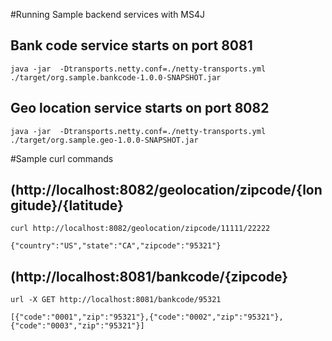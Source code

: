 #Running Sample backend services with MS4J
## Bank code service starts on port 8081
```
java -jar  -Dtransports.netty.conf=./netty-transports.yml ./target/org.sample.bankcode-1.0.0-SNAPSHOT.jar
```

## Geo location service starts on port 8082
```
java -jar  -Dtransports.netty.conf=./netty-transports.yml ./target/org.sample.geo-1.0.0-SNAPSHOT.jar
```

#Sample curl commands 

## (http://localhost:8082/geolocation/zipcode/{longitude}/{latitude} 
```
curl http://localhost:8082/geolocation/zipcode/11111/22222 

{"country":"US","state":"CA","zipcode":"95321"}
```

## (http://localhost:8081/bankcode/{zipcode}
```
url -X GET http://localhost:8081/bankcode/95321

[{"code":"0001","zip":"95321"},{"code":"0002","zip":"95321"},{"code":"0003","zip":"95321"}]
```